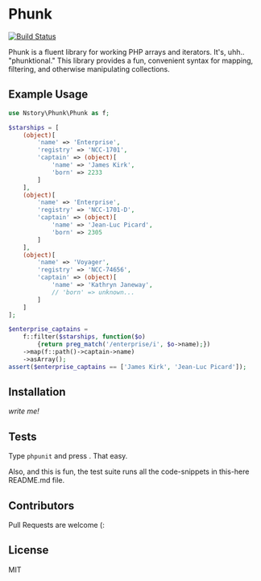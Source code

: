 # Phunk

[![Build Status](https://travis-ci.org/nstory/phunk.svg?branch=master)](https://travis-ci.org/nstory/phunk)

Phunk is a fluent library for working PHP arrays and iterators. It's, uhh.. "phunktional." This library provides a fun, convenient syntax for mapping, filtering, and otherwise manipulating collections.

## Example Usage
```php
use Nstory\Phunk\Phunk as f;

$starships = [
    (object)[
        'name' => 'Enterprise',
        'registry' => 'NCC-1701',
        'captain' => (object)[
            'name' => 'James Kirk',
            'born' => 2233
        ]
    ],
    (object)[
        'name' => 'Enterprise',
        'registry' => 'NCC-1701-D',
        'captain' => (object)[
            'name' => 'Jean-Luc Picard',
            'born' => 2305
        ]
    ],
    (object)[
        'name' => 'Voyager',
        'registry' => 'NCC-74656',
        'captain' => (object)[
            'name' => 'Kathryn Janeway',
            // 'born' => unknown...
        ]
    ]
];

$enterprise_captains =
    f::filter($starships, function($o)
        {return preg_match('/enterprise/i', $o->name);})
    ->map(f::path()->captain->name)
    ->asArray();
assert($enterprise_captains == ['James Kirk', 'Jean-Luc Picard']);

```
## Installation
_write me!_

## Tests
Type `phpunit` and press <CR>. That easy.

Also, and this is fun, the test suite runs all the code-snippets in this-here README.md file.

## Contributors
Pull Requests are welcome (:

## License
MIT
